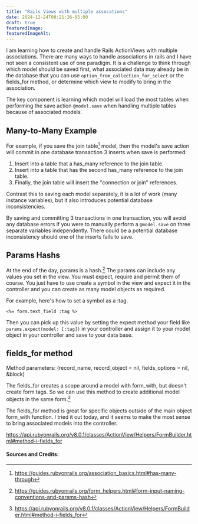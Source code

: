 ```yaml
---
title: "Rails Views with multiple assocations"
date: 2024-12-24T08:21:26-05:00
draft: true
featuredImage: 
featuredImageAlt:
---
```

I am learning how to create and handle Rails ActionViews with multiple associations. There are many ways to handle associations in rails and I have not seen a consistent use of one paradigm. It is a challenge to think through which model should be saved first, what associated data may already be in the database that you can use ```option_from_collection_for_select``` or the fields_for method, or determine which view to modify to bring in the association. 

The key component is learning which model will load the most tables when performing the save action ```@model.save``` when handling multiple tables because of associated models.

## Many-to-Many Example
For example, if you save the join table[^1] model, then the model's save action will commit in one database transaction 3 inserts when save is performed:

1. Insert into a table that a has_many reference to the join table.
2. Insert into a table that has the second has_many reference to the join table.
3. Finally, the join table will insert the "connection or join" references.

Contrast this to saving each model separately, it is a lot of work (many instance variables), but it also introduces potential database inconsistencies.

By saving and committing 3 transactions in one transaction, you will avoid any database errors if you were to manually perform a ```@model.save``` on three separate variables independently. There could be a potential database inconsistency should one of the inserts fails to save.

## Params Hashs

At the end of the day, params is a hash.[^2] The params can include any values you set in the view. You must expect, require and permit them of course. You just have to use create a symbol in the view and expect it in the controller and you can create as many model objects as required.

For example, here's how to set a symbol as a :tag.

```<%= form.text_field :tag %>```

Then you can pick up this value by setting the expect method your field like
```params.expect(model: [:tag])```
in your controller and assign it to your model object in your controller and save to your data base.

## fields_for method
Method parameters: (record_name, record_object = nil, fields_options = nil, &block)

The fields_for creates a scope around a model with form_with, but doesn't create form tags. So we can use this method to create additional model objects in the same form.[^3]

The fields_for method is great for specific objects outside of the main object form_with function. I tried it out today, and it seems to make the most sense to bring associated models into the controller.

https://api.rubyonrails.org/v8.0.1/classes/ActionView/Helpers/FormBuilder.html#method-i-fields_for

#### Sources and Credits:
[^1]: https://guides.rubyonrails.org/association_basics.html#has-many-through
[^2]: https://guides.rubyonrails.org/form_helpers.html#form-input-naming-conventions-and-params-hash
[^3]: https://api.rubyonrails.org/v8.0.1/classes/ActionView/Helpers/FormBuilder.html#method-i-fields_for

